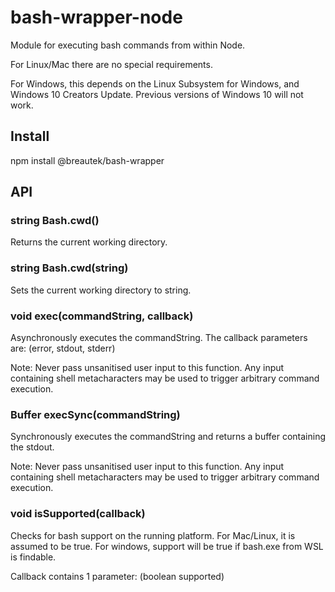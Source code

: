 # bash-wrapper-node
Module for executing bash commands from within Node.

For Linux/Mac there are no special requirements.

For Windows, this depends on the Linux Subsystem for Windows, and Windows 10 Creators Update. Previous versions of Windows 10 will not work.

## Install
npm install @breautek/bash-wrapper

## API

### string Bash.cwd()
Returns the current working directory.

### string Bash.cwd(string)
Sets the current working directory to string.

### void exec(commandString, callback)
Asynchronously executes the commandString. The callback parameters are: (error, stdout, stderr)

Note: Never pass unsanitised user input to this function. Any input containing shell metacharacters may be used to trigger arbitrary command execution.

### Buffer execSync(commandString)
Synchronously executes the commandString and returns a buffer containing the stdout.

Note: Never pass unsanitised user input to this function. Any input containing shell metacharacters may be used to trigger arbitrary command execution.

### void isSupported(callback)
Checks for bash support on the running platform. For Mac/Linux, it is assumed to be true. For windows, support will be true if bash.exe from WSL is findable.

Callback contains 1 parameter: (boolean supported)

